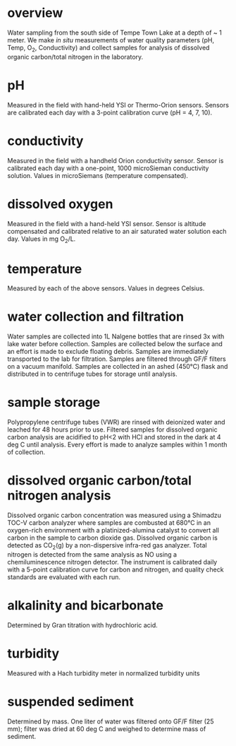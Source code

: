 # overview

Water sampling from the south side of Tempe Town Lake at a depth of ~ 1 meter.  We make *in situ* measurements of water quality parameters (pH, Temp, O<sub>2</sub>, Conductivity) and collect samples for analysis of dissolved organic carbon/total nitrogen in the laboratory.

# pH 

Measured in the field with hand-held YSI or Thermo-Orion sensors. Sensors are calibrated each day with a 3-point calibration curve (pH = 4, 7, 10).

# conductivity

Measured in the field with a handheld Orion conductivity sensor. Sensor is calibrated each day with a one-point, 1000 microSieman conductivity solution. Values in microSiemans (temperature compensated).

# dissolved oxygen

Measured in the field with a hand-held YSI sensor. Sensor is altitude compensated and calibrated relative to an air saturated water solution each day. Values in mg O<sub>2</sub>/L.

# temperature

Measured by each of the above sensors. Values in degrees Celsius.

# water collection and filtration

Water samples are collected into 1L Nalgene bottles that are rinsed 3x with lake water before collection. Samples are collected below the surface and an effort is made to exclude floating debris. Samples are immediately transported to the lab for filtration.
Samples are filtered through GF/F filters on a vacuum manifold. Samples are collected in an ashed (450&deg;C) flask and distributed in to centrifuge tubes for storage until analysis.

# sample storage

Polypropylene centrifuge tubes (VWR) are rinsed with deionized water and leached for 48 hours prior to use. Filtered samples for dissolved organic carbon analysis are acidified to pH<2 with HCl and stored in the dark at 4 deg C until analysis. Every effort is made to analyze samples within 1 month of collection.

# dissolved organic carbon/total nitrogen analysis

Dissolved organic carbon concentration was measured using a Shimadzu TOC-V carbon analyzer where samples are combusted at 680&deg;C in an oxygen-rich environment with a platinized-alumina catalyst to convert all carbon in the sample to carbon dioxide gas. Dissolved organic carbon is detected as CO<sub>2</sub>(g) by a non-dispersive infra-red gas analyzer. Total nitrogen is detected from the same analysis as NO using a chemiluminescence nitrogen detector. The instrument is calibrated daily with a 5-point calibration curve for carbon and nitrogen, and quality check standards are evaluated with each run.

# alkalinity and bicarbonate

Determined by Gran titration with hydrochloric acid.

# turbidity

Measured with a Hach turbidity meter in normalized turbidity units

# suspended sediment

Determined by mass. One liter of water was filtered onto GF/F filter (25 mm); filter was dried at 60 deg C and weighed to determine mass of sediment.
